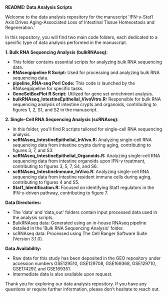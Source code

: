 **README: Data Analysis Scripts**

Welcome to the data analysis repository for the manuscript 'IFN-γ-Stat1 Axis Drives Aging-Associated Loss of Intestinal Tissue Homeostasis and Regeneration.'

In this repository, you will find two main code folders, each dedicated to a specific type of data analysis performed in the manuscript.

**1. Bulk RNA Sequencing Analysis (bulkRNAseq):**
   - This folder contains essential scripts for analyzing bulk RNA sequencing data.
   - **RNAseqpipeline R Script:** Used for processing and analyzing bulk RNA sequencing data.
   - **pipeline_RNA-seq Perl Code:** This code is launched by the RNAseqpipeline for specific tasks.
   - **GeneSetBoxPlot R Script:** Utilized for gene set enrichment analysis.
   - **bulkRNAseq_IntestineEpithelial_VivoVitro.R:** Responsible for bulk RNA sequencing analysis of intestine crypts and organoids, contributing to figures 1, 2, S1, and S2 in the manuscript.

**2. Single-Cell RNA Sequencing Analysis (scRNAseq):**
   - In this folder, you'll find R scripts tailored for single-cell RNA sequencing analysis.
   - **scRNAseq_IntestineEpithelial_InVivo.R:** Analyzing single-cell RNA sequencing data from intestine crypts during aging, contributing to figures 3, 7, and S3.
   - **scRNAseq_IntestineEpithelial_Organoids.R:** Analyzing single-cell RNA sequencing data from intestine organoids upon IFN-γ treatment, contributing to figures 3, 5, 7, S4, and S6.
   - **scRNAseq_IntestineImmune_InVivo.R:** Analyzing single-cell RNA sequencing data from intestine resident immune cells during aging, contributing to figures 4 and S5.
   - **Stat1_Identification.R:** Focused on identifying Stat1 regulators in the IFN-γ-driven pathway, contributing to figure 7.

**Data Directories:**
   - The 'data' and 'data_out' folders contain input processed data used in the analysis scripts.
   - BulkRNAseq data: Generated using an in-house RNAseq pipeline detailed in the 'Bulk RNA Sequencing Analysis' folder.
   - scRNAseq data: Processed using The Cell Ranger Software Suite (Version 3.1.0).

**Data Availability:**
   - Raw data for this study has been deposited in the GEO repository under accession numbers GSE129510, GSE129708, GSE169368, GSE129710, GSE174297, and GSE169351.
   - Intermediate data is also available upon request.

Thank you for exploring our data analysis repository. If you have any questions or require further information, please don't hesitate to reach out.
